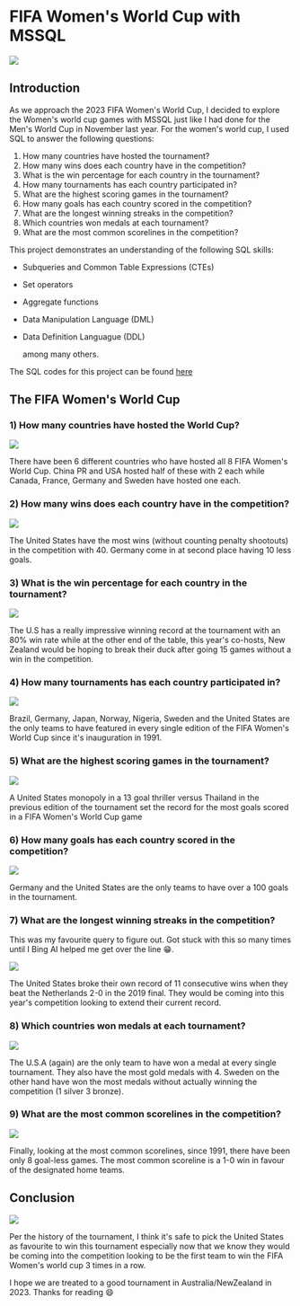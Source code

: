 # FIFA Women's World Cup with MSSQL

![](Intro_image.PNG)

## Introduction

As we approach the 2023 FIFA Women's World Cup, I decided to explore the Women's world cup games with MSSQL just like I had done for the Men's World Cup in November last year. For the women's world cup, I used SQL to answer the following questions:

1. How many countries have hosted the tournament?
2. How many wins does each country have in the competition?
3. What is the win percentage for each country in the tournament?
4. How many tournaments has each country participated in?
5. What are the highest scoring games in the tournament?
6. How many goals has each country scored in the competition?
7. What are the longest winning streaks in the competition?
8. Which countries won medals at each tournament?
9. What are the most common scorelines in the competition?

This project demonstrates an understanding of the following SQL skills:

- Subqueries and Common Table Expressions (CTEs)
- Set operators
- Aggregate functions
- Data Manipulation Language (DML)
- Data Definition Languague (DDL)

   among many others.

The SQL codes for this project can be found [here](Women_world_cup_codes.sql)

## The FIFA Women's World Cup

### 1) How many countries have hosted the World Cup?

![](Hosts.PNG)

There have been 6 different countries who have hosted all 8 FIFA Women's World Cup. China PR and USA hosted half of these with 2 each while Canada, France, Germany and Sweden have hosted one each.

### 2) How many wins does each country have in the competition?

![](Wins.PNG)

The United States have the most wins (without counting penalty shootouts) in the competition with 40. Germany come in at second place having 10 less goals.

### 3) What is the win percentage for each country in the tournament?

![](Win_percentage.PNG)

The U.S has a really impressive winning record at the tournament with an 80% win rate while at the other end of the table, this year's co-hosts, New Zealand would be hoping to break their duck after going 15 games without a win in the competition.

### 4) How many tournaments has each country participated in?

![](appearances.PNG)

Brazil, Germany, Japan, Norway, Nigeria, Sweden and the United States are the only teams to have featured in every single edition of the FIFA Women's World Cup since it's inauguration in 1991.

### 5) What are the highest scoring games in the tournament?

![](highest_scoring_games.PNG)

A United States monopoly in a 13 goal thriller versus Thailand in the previous edition of the tournament set the record for the most goals scored in a FIFA Women's World Cup game

### 6) How many goals has each country scored in the competition?

![](goals.PNG)

Germany and the United States are the only teams to have over a 100 goals in the tournament.

### 7) What are the longest winning streaks in the competition?

This was my favourite query to figure out. Got stuck with this so many times until I Bing AI helped me get over the line 😁.

![](win_streak.PNG)

The United States broke their own record of 11 consecutive wins when they beat the Netherlands 2-0 in the 2019 final. They would be coming into this year's competition looking to extend their current record.

### 8) Which countries won medals at each tournament?

![](podium.PNG)

The U.S.A (again) are the only team to have won a medal at every single tournament. They also have the most gold medals with 4. Sweden on the other hand have won the most medals without actually winning the competition (1 silver 3 bronze).

### 9) What are the most common scorelines in the competition?

![](scorelines.PNG)

Finally, looking at the most common scorelines, since 1991, there have been only 8 goal-less games. The most common scoreline is a 1-0 win in favour of the designated home teams.



## Conclusion

![](https://digitalhub.fifa.com/transform/934d9239-433c-4899-bc0e-e3f7a9b1453a/FIFAPLS_WWC23_TournamentTicket_HERO_00?io=transform:fill,height:868,width:1536&quality=100)

Per the history of the tournament, I think it's safe to pick the United States as favourite to win this tournament especially now that we know they would be coming into the competition looking to be the first team to win the FIFA Women's world cup 3 times in a row. 

I hope we are treated to a good tournament in Australia/NewZealand in 2023. Thanks for reading 😄  
